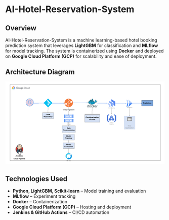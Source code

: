# AI-Hotel-Reservation-System

## Overview  
AI-Hotel-Reservation-System is a machine learning-based hotel booking prediction system that leverages **LightGBM** for classification and **MLflow** for model tracking. The system is containerized using **Docker** and deployed on **Google Cloud Platform (GCP)** for scalability and ease of deployment.

## Architecture Diagram  
![AI-Hotel-Reservation-System Architecture](Architecture.png)  

## Technologies Used  
- **Python, LightGBM, Scikit-learn** – Model training and evaluation  
- **MLflow** – Experiment tracking  
- **Docker** – Containerization  
- **Google Cloud Platform (GCP)** – Hosting and deployment  
- **Jenkins & GitHub Actions** – CI/CD automation

